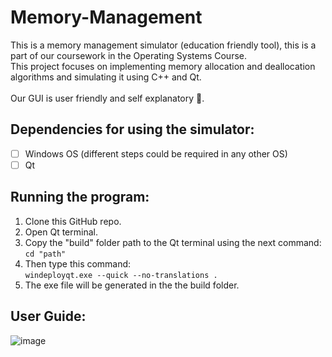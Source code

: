 # Memory-Management

This is a memory management simulator (education friendly tool), this is a part of our coursework in the Operating Systems Course. <br>
This project focuses on implementing memory allocation and deallocation algorithms and simulating it using C++ and Qt. <br>
<br>
Our GUI is user friendly and self explanatory :metal:.

## Dependencies for using the simulator: <br>
- [ ] Windows OS (different steps could be required in any other OS) <br>
- [ ] Qt

## Running the program:
1. Clone this GitHub repo. <br>
2. Open Qt terminal. <br>
3. Copy the "build" folder path to the Qt terminal using the next command: <br>
``` cd "path" ``` <br>
4. Then type this command: <br>
```windeployqt.exe --quick --no-translations . ``` <br>
5. The exe file will be generated in the the build folder. <br> 

## User Guide:
![image](https://user-images.githubusercontent.com/30008834/114206578-c5878a00-995b-11eb-9036-5810099d0106.png)


